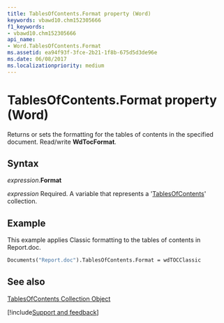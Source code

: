 ```yaml
---
title: TablesOfContents.Format property (Word)
keywords: vbawd10.chm152305666
f1_keywords:
- vbawd10.chm152305666
api_name:
- Word.TablesOfContents.Format
ms.assetid: ea94f93f-3fce-2b21-1f8b-675d5d3de96e
ms.date: 06/08/2017
ms.localizationpriority: medium
---
```



# TablesOfContents.Format property (Word)

Returns or sets the formatting for the tables of contents in the specified document. Read/write **WdTocFormat**.


## Syntax

_expression_.**Format**

_expression_ Required. A variable that represents a '[TablesOfContents](Word.tablesofcontents.md)' collection.


## Example

This example applies Classic formatting to the tables of contents in Report.doc.


```vb
Documents("Report.doc").TablesOfContents.Format = wdTOCClassic
```


## See also


[TablesOfContents Collection Object](Word.tablesofcontents.md)

[!include[Support and feedback](~/includes/feedback-boilerplate.md)]
